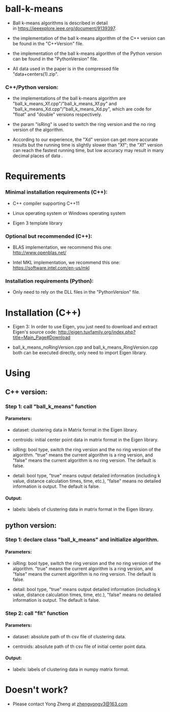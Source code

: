 # ball-k-means

* Ball k-means algorithms is described in detail in https://ieeexplore.ieee.org/document/9139397.

* the implementation of the ball k-means algorithm of the C++ version can be found in the "C++Version" file.

* the implementation of the ball k-means algorithm of the Python version can be found in the "PythonVersion" file.

* All data used in the paper is in the compressed file "data+centers(1).zip".

### C++/Python version:

* the implementations of the ball k-means algorithm are "ball_k_means_Xf.cpp"/"ball_k_means_Xf.py" and "ball_k_means_Xd.cpp"/"ball_k_means_Xd.py", which are code for "float" and "double" versions respectively.

* the param "isRing" is used to switch the ring version and the no ring version of the algorithm.

* According to our experience, the "Xd" version can get more accurate results but the running time is slightly slower than "Xf"; the "Xf" version can reach the fastest running time, but low accuracy may result in many decimal places of data .

# Requirements

### Minimal installation requirements (C++):

* C++ compiler supporting C++11
  
* Linux operating system or Windows operating system

* Eigen 3 template library

### Optional but recommended (C++):

* BLAS implementation, we recommend this one: http://www.openblas.net/
  
* Intel MKL implementation, we recommend this one: https://software.intel.com/en-us/mkl


### Installation requirements (Python):

* Only need to rely on the DLL files in the "PythonVersion" file.

# Installation (C++)

* Eigen 3: In order to use Eigen, you just need to download and extract Eigen's source code: http://eigen.tuxfamily.org/index.php?title=Main_Page#Download

* ball_k_means_noRingVersion.cpp and ball_k_means_RingVersion.cpp both can be executed directly, only need to import Eigen library.

# Using

## C++ version:

### Step 1: call "ball_k_means" function

#### Parameters: 

* dataset: clustering data in Matrix format in the Eigen library.

* centroids: initial center point data in matrix format in the Eigen library.

* isRing: bool type, switch the ring version and the no ring version of the algorithm. "true" means the current algorithm is a ring version, and "false" means the current algorithm is no ring version. The default is false.

* detail: bool type, "true" means output detailed information (including k value, distance calculation times, time, etc.), "false" means no detailed information is output. The default is false.

#### Output: 

* labels: labels of clustering data in matrix format in the Eigen library.

## python version:

### Step 1: declare class "ball_k_means" and initialize algorithm.

#### Parameters: 

* isRing: bool type, switch the ring version and the no ring version of the algorithm. "true" means the current algorithm is a ring version, and "false" means the current algorithm is no ring version. The default is false.

* detail: bool type, "true" means output detailed information (including k value, distance calculation times, time, etc.), "false" means no detailed information is output. The default is false.

### Step 2: call "fit" function

#### Parameters: 

* dataset: absolute path of th csv file of clustering data.

* centroids: absolute path of th csv file of initial center point data.

#### Output: 

* labels: labels of clustering data in numpy matrix format.

# Doesn't work?

* Please contact Yong Zheng at zhengyongv3@163.com
